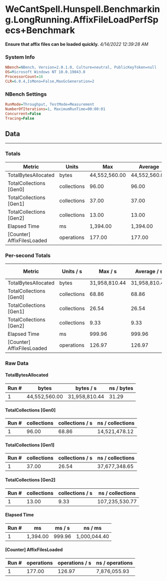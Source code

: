 ﻿# WeCantSpell.Hunspell.Benchmarking.LongRunning.AffixFileLoadPerfSpecs+Benchmark
__Ensure that affix files can be loaded quickly.__
_4/14/2022 12:39:28 AM_
### System Info
```ini
NBench=NBench, Version=2.0.1.0, Culture=neutral, PublicKeyToken=null
OS=Microsoft Windows NT 10.0.19043.0
ProcessorCount=16
CLR=6.0.4,IsMono=False,MaxGcGeneration=2
```

### NBench Settings
```ini
RunMode=Throughput, TestMode=Measurement
NumberOfIterations=1, MaximumRunTime=00:00:01
Concurrent=False
Tracing=False
```

## Data
-------------------

### Totals
|          Metric |           Units |             Max |         Average |             Min |          StdDev |
|---------------- |---------------- |---------------- |---------------- |---------------- |---------------- |
|TotalBytesAllocated |           bytes |   44,552,560.00 |   44,552,560.00 |   44,552,560.00 |            0.00 |
|TotalCollections [Gen0] |     collections |           96.00 |           96.00 |           96.00 |            0.00 |
|TotalCollections [Gen1] |     collections |           37.00 |           37.00 |           37.00 |            0.00 |
|TotalCollections [Gen2] |     collections |           13.00 |           13.00 |           13.00 |            0.00 |
|    Elapsed Time |              ms |        1,394.00 |        1,394.00 |        1,394.00 |            0.00 |
|[Counter] AffixFilesLoaded |      operations |          177.00 |          177.00 |          177.00 |            0.00 |

### Per-second Totals
|          Metric |       Units / s |         Max / s |     Average / s |         Min / s |      StdDev / s |
|---------------- |---------------- |---------------- |---------------- |---------------- |---------------- |
|TotalBytesAllocated |           bytes |   31,958,810.44 |   31,958,810.44 |   31,958,810.44 |            0.00 |
|TotalCollections [Gen0] |     collections |           68.86 |           68.86 |           68.86 |            0.00 |
|TotalCollections [Gen1] |     collections |           26.54 |           26.54 |           26.54 |            0.00 |
|TotalCollections [Gen2] |     collections |            9.33 |            9.33 |            9.33 |            0.00 |
|    Elapsed Time |              ms |          999.96 |          999.96 |          999.96 |            0.00 |
|[Counter] AffixFilesLoaded |      operations |          126.97 |          126.97 |          126.97 |            0.00 |

### Raw Data
#### TotalBytesAllocated
|           Run # |           bytes |       bytes / s |      ns / bytes |
|---------------- |---------------- |---------------- |---------------- |
|               1 |   44,552,560.00 |   31,958,810.44 |           31.29 |

#### TotalCollections [Gen0]
|           Run # |     collections | collections / s |ns / collections |
|---------------- |---------------- |---------------- |---------------- |
|               1 |           96.00 |           68.86 |   14,521,478.12 |

#### TotalCollections [Gen1]
|           Run # |     collections | collections / s |ns / collections |
|---------------- |---------------- |---------------- |---------------- |
|               1 |           37.00 |           26.54 |   37,677,348.65 |

#### TotalCollections [Gen2]
|           Run # |     collections | collections / s |ns / collections |
|---------------- |---------------- |---------------- |---------------- |
|               1 |           13.00 |            9.33 |  107,235,530.77 |

#### Elapsed Time
|           Run # |              ms |          ms / s |         ns / ms |
|---------------- |---------------- |---------------- |---------------- |
|               1 |        1,394.00 |          999.96 |    1,000,044.40 |

#### [Counter] AffixFilesLoaded
|           Run # |      operations |  operations / s | ns / operations |
|---------------- |---------------- |---------------- |---------------- |
|               1 |          177.00 |          126.97 |    7,876,055.93 |


